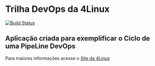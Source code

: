 # Trilha DevOps da 4Linux

<!-- Altere a Flag abaixo com sua URL do Travis -->
[![Build Status](https://travis-ci.com/Gafera/DevOpsLab-HelloWorld.svg?branch=master)](https://travis-ci.com/Gafera/DevOpsLab-HelloWorld)

## Aplicação criada para exemplificar o Ciclo de uma PipeLine DevOps


Para maiores informações acesse o [Site da 4Linux](https://www.4linux.com.br/cursos/devops)
